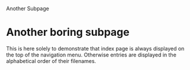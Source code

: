 Another Subpage

# Another boring subpage
This is here solely to demonstrate that index page is always displayed on the top of the navigation menu.
Otherwise entries are displayed in the alphabetical order of their filenames.

